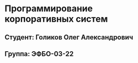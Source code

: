 # Программирование корпоративных систем
## Студент: Голиков Олег Александрович
## Группа: ЭФБО-03-22
